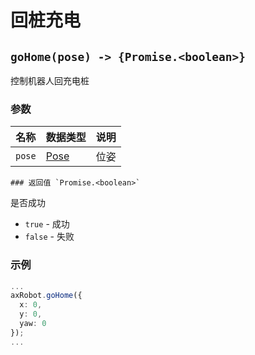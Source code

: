 # 回桩充电

## `goHome(pose) -> {Promise.<boolean>}`

控制机器人回充电桩

### 参数

| 名称   | 数据类型              | 说明 |
| ------ | --------------------- | ---- |
| `pose` | [Pose](../../../Define/Define-Pose) | 位姿 |

	### 返回值 `Promise.<boolean>`

是否成功

* `true` - 成功
* `false` - 失败

### 示例

```typescript
...
axRobot.goHome({
  x: 0,
  y: 0,
  yaw: 0
});
...
```

